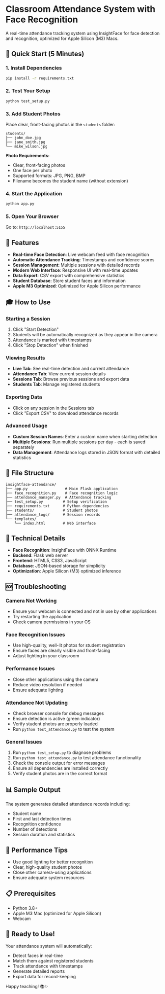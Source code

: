 # Classroom Attendance System with Face Recognition

A real-time attendance tracking system using InsightFace for face detection and recognition, optimized for Apple Silicon (M3) Macs.

## 🚀 Quick Start (5 Minutes)

### 1. Install Dependencies
```bash
pip install -r requirements.txt
```

### 2. Test Your Setup
```bash
python test_setup.py
```

### 3. Add Student Photos
Place clear, front-facing photos in the `students` folder:
```
students/
├── john_doe.jpg
├── jane_smith.jpg
└── mike_wilson.jpg
```

**Photo Requirements:**
- Clear, front-facing photos
- One face per photo
- Supported formats: JPG, PNG, BMP
- Filename becomes the student name (without extension)

### 4. Start the Application
```bash
python app.py
```

### 5. Open Your Browser
Go to: `http://localhost:5155`

## 🎯 Features

- **Real-time Face Detection**: Live webcam feed with face recognition
- **Automatic Attendance Tracking**: Timestamps and confidence scores
- **Session Management**: Multiple sessions with detailed records
- **Modern Web Interface**: Responsive UI with real-time updates
- **Data Export**: CSV export with comprehensive statistics
- **Student Database**: Store student faces and information
- **Apple M3 Optimized**: Optimized for Apple Silicon performance

## 🎓 How to Use

### Starting a Session
1. Click "Start Detection" 
2. Students will be automatically recognized as they appear in the camera
3. Attendance is marked with timestamps
4. Click "Stop Detection" when finished

### Viewing Results
- **Live Tab**: See real-time detection and current attendance
- **Attendance Tab**: View current session details
- **Sessions Tab**: Browse previous sessions and export data
- **Students Tab**: Manage registered students

### Exporting Data
- Click on any session in the Sessions tab
- Click "Export CSV" to download attendance records

### Advanced Usage
- **Custom Session Names**: Enter a custom name when starting detection
- **Multiple Sessions**: Run multiple sessions per day - each is saved separately
- **Data Management**: Attendance logs stored in JSON format with detailed statistics

## 📁 File Structure

```
insightface-attendance/
├── app.py                 # Main Flask application
├── face_recognition.py    # Face recognition logic
├── attendance_manager.py  # Attendance tracking
├── test_setup.py         # Setup verification
├── requirements.txt      # Python dependencies
├── students/             # Student photos
├── attendance_logs/      # Session records
└── templates/
    └── index.html        # Web interface
```

## 🔧 Technical Details

- **Face Recognition**: InsightFace with ONNX Runtime
- **Backend**: Flask web server
- **Frontend**: HTML5, CSS3, JavaScript
- **Database**: JSON-based storage for simplicity
- **Optimization**: Apple Silicon (M3) optimized inference

## 🆘 Troubleshooting

### Camera Not Working
- Ensure your webcam is connected and not in use by other applications
- Try restarting the application
- Check camera permissions in your OS

### Face Recognition Issues
- Use high-quality, well-lit photos for student registration
- Ensure faces are clearly visible and front-facing
- Adjust lighting in your classroom

### Performance Issues
- Close other applications using the camera
- Reduce video resolution if needed
- Ensure adequate lighting

### Attendance Not Updating
- Check browser console for debug messages
- Ensure detection is active (green indicator)
- Verify student photos are properly loaded
- Run `python test_attendance.py` to test the system

### General Issues
1. Run `python test_setup.py` to diagnose problems
2. Run `python test_attendance.py` to test attendance functionality
3. Check the console output for error messages
4. Ensure all dependencies are installed correctly
5. Verify student photos are in the correct format

## 📊 Sample Output

The system generates detailed attendance records including:
- Student name
- First and last detection times
- Recognition confidence
- Number of detections
- Session duration and statistics

## 🎯 Performance Tips

- Use good lighting for better recognition
- Clear, high-quality student photos
- Close other camera-using applications
- Ensure adequate system resources

## 📋 Prerequisites

- Python 3.8+
- Apple M3 Mac (optimized for Apple Silicon)
- Webcam

## 🚀 Ready to Use!

Your attendance system will automatically:
- Detect faces in real-time
- Match them against registered students
- Track attendance with timestamps
- Generate detailed reports
- Export data for record-keeping

Happy teaching! 📚✨ 